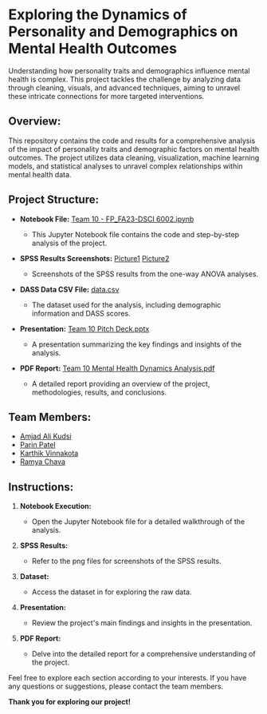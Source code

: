 # Exploring the Dynamics of Personality and Demographics on Mental Health Outcomes

Understanding how personality traits and demographics influence mental health is complex. This project tackles the challenge by analyzing data through cleaning, visuals, and advanced techniques, aiming to unravel these intricate connections for more targeted interventions.

## Overview:

This repository contains the code and results for a comprehensive analysis of the impact of personality traits and demographic factors on mental health outcomes. The project utilizes data cleaning, visualization, machine learning models, and statistical analyses to unravel complex relationships within mental health data.

## Project Structure:

- **Notebook File:** [Team 10 - FP_FA23-DSCI 6002.ipynb](https://github.com/Intro-to-Data-Science-Team-10/Analysis-of-Mental-Health-Dynamics/blob/main/Team%2010%20-%20FP_FA23-DSCI%206002.ipynb)
  - This Jupyter Notebook file contains the code and step-by-step analysis of the project.

- **SPSS Results Screenshots:** [Picture1](https://github.com/Intro-to-Data-Science-Team-10/Analysis-of-Mental-Health-Dynamics/blob/main/Picture1.png) [Picture2](https://github.com/Intro-to-Data-Science-Team-10/Analysis-of-Mental-Health-Dynamics/blob/main/Picture2.png)
  - Screenshots of the SPSS results from the one-way ANOVA analyses.

- **DASS Data CSV File:** [data.csv](https://github.com/Intro-to-Data-Science-Team-10/Analysis-of-Mental-Health-Dynamics/blob/main/data.csv)
  - The dataset used for the analysis, including demographic information and DASS scores.

- **Presentation:** [Team 10 Pitch Deck.pptx](https://github.com/Intro-to-Data-Science-Team-10/Analysis-of-Mental-Health-Dynamics/blob/main/Team%2010%20Pitch%20Deck.pptx)
  - A presentation summarizing the key findings and insights of the analysis.

- **PDF Report:** [Team 10 Mental Health Dynamics Analysis.pdf](https://github.com/Intro-to-Data-Science-Team-10/Analysis-of-Mental-Health-Dynamics/blob/main/Team%2010%20Mental%20Health%20Dynamics%20Analysis.pdf)
  - A detailed report providing an overview of the project, methodologies, results, and conclusions.

## Team Members:

- [Amjad Ali Kudsi](https://github.com/AmjadKudsi)
- [Parin Patel](https://github.com/Parinv014)
- [Karthik Vinnakota](https://github.com/karthik-vinnakota)
- [Ramya Chava](https://github.com/ramyachava412)

## Instructions:

1. **Notebook Execution:**
   - Open the Jupyter Notebook file for a detailed walkthrough of the analysis.

2. **SPSS Results:**
   - Refer to the png files for screenshots of the SPSS results.

3. **Dataset:**
   - Access the dataset in for exploring the raw data.

4. **Presentation:**
   - Review the project's main findings and insights in the presentation.

5. **PDF Report:**
   - Delve into the detailed report for a comprehensive understanding of the project.

Feel free to explore each section according to your interests. If you have any questions or suggestions, please contact the team members.

**Thank you for exploring our project!**

